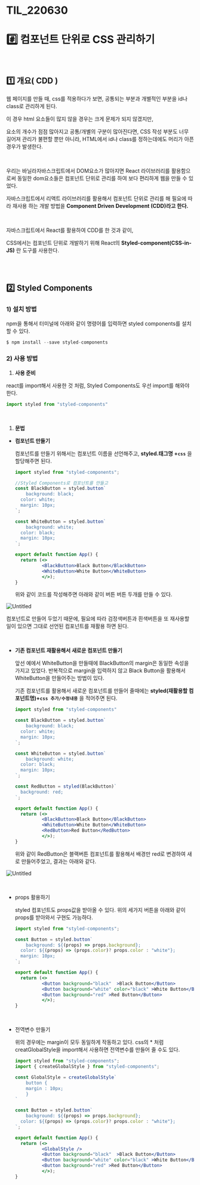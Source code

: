 # TIL_220630

# #️⃣ 컴포넌트 단위로 CSS 관리하기

<br>

## 1️⃣ 개요( CDD )

웹 페이지를 만들 때, css를 적용하다가 보면, 공통되는 부분과 개별적인 부분을 id나 class로 관리하게 된다.

이 경우 html 요소들이 많지 않을 경우는 크게 문제가 되지 않겠지만,

요소의 개수가 점점 많아지고 공통/개별의 구분이 많아진다면, CSS 작성 부분도 너무 길어져 관리가 불편할 뿐만 아니라, HTML에서 id나 class를 정하는데에도 머리가 아픈 경우가 발생한다.

<br>

우리는 바닐라자바스크립트에서 DOM요소가 많아지면 React 라이브러리를 활용함으로써 동일한 dom요소들은 컴포넌트 단위로 관리를 하여 보다 편리하게 웹을 만들 수 있었다.

자바스크립트에서 리액트 라이브러리를 활용해서 컴포넌트 단위로 관리를 해 필요에 따라 재사용 하는 개발 방법을 **Component Driven Development (CDD)라고 한다.**

<br>

자바스크립트에서 React를 활용하여 CDD를 한 것과 같이, 

CSS에서는 컴포넌트 단위로 개발하기 위해 React의 **Styled-component(CSS-in-JS)** 란 도구를 사용한다.

<br><br>

## 2️⃣ ****Styled Components****

### 1) 설치 방법

npm을 통해서 터미널에 아래와 같이 명령어를 입력하면 styled components를 설치할 수 있다.

```jsx
$ npm install --save styled-components
```

### 2) 사용 방법

1. **사용 준비**

react를  import해서 사용한 것 처럼, Styled Components도 우선 import를 해와야 한다.

```jsx
import styled from "styled-components"
```

<br>

1. **문법**
- **컴포넌트 만들기**
    
    컴포넌트를 만들기 위해서는 컴포넌트 이름을 선언해주고, **styled.태그명 +`css`** 을 할당해주면 된다.
    
    ```jsx
    import styled from "styled-components";
    
    //Styled Components로 컴포넌트를 만들고
    const BlackButton = styled.button`
    	background: black;
      color: white;
      margin: 10px;
    `;
    
    const WhiteButton = styled.button`
    	background: white;
      color: black;
      margin: 10px;
    `;
    
    export default function App() {
      return (<>
              <BlackButton>Black Button</BlackButton>
              <WhiteButton>White Button</WhiteButton>
              </>);
    }
    ```
    
    위와 같이 코드를 작성해주면 아래와 같이 버튼 버튼 두개를 만들 수 있다.
    

![Untitled](https://s3-us-west-2.amazonaws.com/secure.notion-static.com/5b6568e4-ebf7-4af7-a93b-2df795902ef3/Untitled.png)

컴포넌트로 만들어 두었기 때문에, 필요에 따라 검정색버튼과 흰색버튼을 또 재사용할 일이 있으면 그대로 선언된 컴포넌트를 재활용 하면 된다.

<br>

- **기존 컴포넌트 재활용해서 새로운 컴포넌트 만들기**
    
    앞선 예에서 WhiteButton을 만들때에 BlackButton의 margin은 동일한 속성을 가지고 있었다. 반복적으로 margin을 입력하지 않고 Black Button을 활용해서 WhiteButton을 만들어주는 방법이 있다. 
    
    기존 컴포넌트를 활용해서 새로운 컴포넌트를 만들어 줄때에는 **styled(재활용할 컴포넌트명)+`css 추가/수정내용`** 을 적어주면 된다.
    
    ```jsx
    import styled from "styled-components"
    
    const BlackButton = styled.button`
    	background: black;
      color: white;
      margin: 10px;
    `;
    
    const WhiteButton = styled.button`
    	background: white;
      color: black;
      margin: 10px;
    `;
    
    const RedButton = styled(BlackButton)`
      background: red;
    `;
    
    export default function App() {
      return (<>
              <BlackButton>Black Button</BlackButton>
              <WhiteButton>White Button</WhiteButton>
              <RedButton>Red Button</RedButton>
              </>);
    }
    ```
    
    위와 같이 RedButton은 블랙버튼 컴포넌트를 활용해서 배경만 red로 변경하여 새로 만들어주었고, 결과는 아래와 같다.
    

![Untitled](https://s3-us-west-2.amazonaws.com/secure.notion-static.com/33e03b99-b77c-493e-a20d-0d94b046b4a8/Untitled.png)

<br>

- props 활용하기
    
    styled 컴포넌트도 props값을 받아올 수 있다. 위의 세가지 버튼을 아래와 같이 props를 받아와서 구현도 가능하다.
    
    ```jsx
    import styled from "styled-components";
    
    const Button = styled.button`
    	background: ${(props) => props.background};
      color: ${(props) => (props.color)? props.color : "white"};
      margin: 10px;
    `;
    
    export default function App() {
      return (<>
              <Button background="black"  >Black Button</Button>
              <Button background="white" color="black" >White Button</Button>
              <Button background="red" >Red Button</Button>
              </>);
    }
    ```

<br>

- 전역변수 만들기
    
    위의 경우에는 margin이 모두 동일하게 작동하고 있다. css의 * 처럼 creatGlobalStyle을 import해서 사용하면 전역변수를 만들어 줄 수도 있다.
    
    ```jsx
    import styled from "styled-components";
    import { createGlobalStyle } from "styled-components";
    
    const GlobalStyle = createGlobalStyle`
    	button {
        margin : 10px;
    	}
    `
    
    const Button = styled.button`
    	background: ${(props) => props.background};
      color: ${(props) => (props.color)? props.color : "white"};
    `;
    
    export default function App() {
      return (<>
              <GlobalStyle />
              <Button background="black"  >Black Button</Button>
              <Button background="white" color="black" >White Button</Button>
              <Button background="red" >Red Button</Button>
              </>);
    }
    ```
